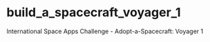 build_a_spacecraft_voyager_1
============================

International Space Apps Challenge - Adopt-a-Spacecraft: Voyager 1